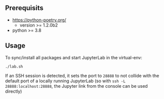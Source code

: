 ## Prerequisits

* https://python-poetry.org/
  * version >= 1.2.0b2
* python >= 3.8

## Usage

To sync/install all packages and start JupyterLab in the virtual-env:
```
./lab.sh
```

If an SSH session is detected, it sets the port to `28888` to not collide with the default port of a locally running JupyterLab (so with `ssh -L 28888:localhost:28888`, the Jupyter link from the console can be used directly)
